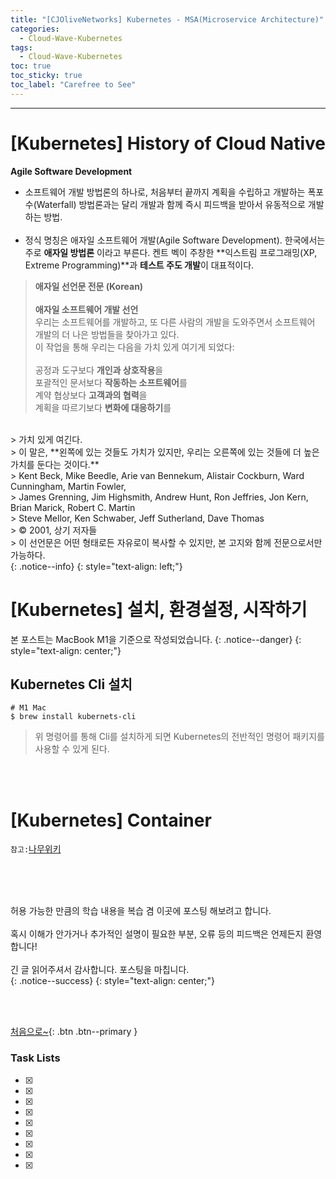 ```yaml
---
title: "[CJOliveNetworks] Kubernetes - MSA(Microservice Architecture)"
categories:
  - Cloud-Wave-Kubernetes
tags:
  - Cloud-Wave-Kubernetes
toc: true
toc_sticky: true
toc_label: "Carefree to See"
---
```

<!-- Created by Chae Seung Min - CarefreeLife
Visit my Programming blog: https://carefreelife98.github.io --> 
---

# [Kubernetes] History of Cloud Native

**Agile Software Development**<br>

- 소프트웨어 개발 방법론의 하나로, 처음부터 끝까지 계획을 수립하고 개발하는 폭포수(Waterfall) 방법론과는 달리 개발과 함께 즉시 피드백을 받아서 유동적으로 개발하는 방법.
<br><br>
- 정식 명칭은 애자일 소프트웨어 개발(Agile Software Development). 한국에서는 주로 **애자일 방법론** 이라고 부른다. 켄트 벡이 주창한 **익스트림 프로그래밍(XP, Extreme Programming)**과 **테스트 주도 개발**이 대표적이다.

> **애자일 선언문 전문 (Korean)**<br>
> <br>
> **애자일 소프트웨어 개발 선언**<br>
> 우리는 소프트웨어를 개발하고, 또 다른 사람의 개발을 도와주면서 소프트웨어 개발의 더 나은 방법들을 찾아가고 있다.<br>
> 이 작업을 통해 우리는 다음을 가치 있게 여기게 되었다:<br>
> <br>
> 공정과 도구보다 **개인과 상호작용**을<br>
> 포괄적인 문서보다 **작동하는 소프트웨어**를<br>
> 계약 협상보다 **고객과의 협력**을<br>
> 계획을 따르기보다 **변화에 대응하기**를<br>
<br>
> 가치 있게 여긴다.<br>
> 이 말은, **왼쪽에 있는 것들도 가치가 있지만, 우리는 오른쪽에 있는 것들에 더 높은 가치를 둔다는 것이다.**<br>
> Kent Beck, Mike Beedle, Arie van Bennekum, Alistair Cockburn, Ward Cunningham, Martin Fowler,<br>
> James Grenning, Jim Highsmith, Andrew Hunt, Ron Jeffries, Jon Kern, Brian Marick, Robert C. Martin<br>
> Steve Mellor, Ken Schwaber, Jeff Sutherland, Dave Thomas<br>
> © 2001, 상기 저자들<br>
> 이 선언문은 어떤 형태로든 자유로이 복사할 수 있지만, 본 고지와 함께 전문으로서만 가능하다.<br>
{: .notice--info}
{: style="text-align: left;"}


# [Kubernetes] 설치, 환경설정, 시작하기


본 포스트는 MacBook M1을 기준으로 작성되었습니다.
{: .notice--danger}
{: style="text-align: center;"}

<h2>Kubernetes Cli 설치</h2>

```shell
# M1 Mac
$ brew install kubernets-cli
```

> 위 명령어를 통해 Cli를 설치하게 되면 Kubernetes의 전반적인 명령어 패키지를 사용할 수 있게 된다.

<br><br>

# [Kubernetes] Container










`참고:`[나무위키](https://namu.wiki/w/%EC%95%A0%EC%9E%90%EC%9D%BC)<br><br>

<!-- > 
<img src="/assets/images/CloudWave/NetWork/.png" alt="_Procdess" width="100%" min-width="200px" itemprop="image"><br>``<br>



`사진출처:`[]()
<span style="color:green">``</span>

```

```
> 
{: .notice--danger}
{: style="text-align: center;"}


<details>
<summary><span style="color:blue">(클릭)</span></summary>
<div markdown="1">       

</div>
</details> -->


<br><br>

허용 가능한 만큼의 학습 내용을 복습 겸 이곳에 포스팅 해보려고 합니다.<br><br>
혹시 이해가 안가거나 추가적인 설명이 필요한 부분, 오류 등의 피드백은 언제든지 환영합니다!<br><br>
긴 글 읽어주셔서 감사합니다. 포스팅을 마칩니다.<br>
{: .notice--success}
{: style="text-align: center;"}

<br><br>

[처음으로~](#){: .btn .btn--primary }

### Task Lists

>

- [x] 
- [x] 
- [x] 
- [x] 
- [x] 
- [x] 
- [x] 
- [x] 
- [x] 